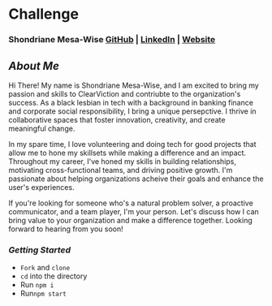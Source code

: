 # Challenge

### Shondriane Mesa-Wise [GitHub](https://github.com/shondriane) | [LinkedIn](https://www.linkedin.com/in/shondriane-mesa-wise/) | [Website]("https://shondriane.com")

## **_About Me_**

Hi There! My name is Shondriane Mesa-Wise, and I am excited to bring my passion and skills to ClearViction and contriubte to the organization's success.
As a black lesbian in tech with a background in banking finance and corporate social responsibility, I bring a unique persepctive.
I thrive in collaborative spaces that foster innovation, creativity, and create meaningful change.

In my spare time, I love volunteering and doing tech for good projects that allow me to hone my skillsets while making a difference and an impact.
Throughout my career, I've honed my skills in building relationships, motivating cross-functional teams, and driving positive growth.
I'm passionate about helping organizations acheive their goals and enhance the user's experiences.

If you're looking for someone who's a natural problem solver, a proactive communicator, and a team player, I'm your person. 
Let's discuss how I can bring value to your organization and make a difference together. 
Looking forward to hearing from you soon!




### **_Getting Started_**
- `Fork` and `clone`
- `cd` into the directory
- Run `npm i`
- Run`npm start`




